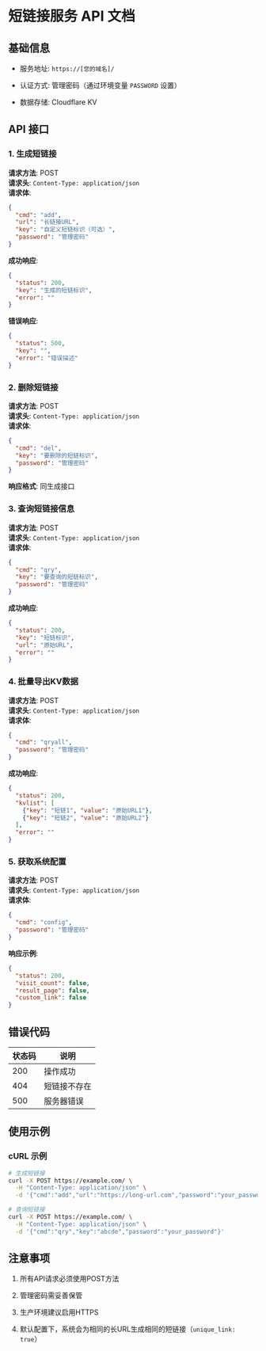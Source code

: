 # 短链接服务 API 文档

## 基础信息

- 服务地址: `https://[您的域名]/`
    
- 认证方式: 管理密码（通过环境变量 `PASSWORD` 设置）
    
- 数据存储: Cloudflare KV
    

## API 接口

### 1. 生成短链接

**请求方法**: POST  
**请求头**: `Content-Type: application/json`  
**请求体**:

```json
{
  "cmd": "add",
  "url": "长链接URL",
  "key": "自定义短链标识（可选）",
  "password": "管理密码"
}
```

**成功响应**:

```json
{
  "status": 200,
  "key": "生成的短链标识",
  "error": ""
}
```

**错误响应**:
```json
{
  "status": 500,
  "key": "",
  "error": "错误描述"
}
```

### 2. 删除短链接

**请求方法**: POST  
**请求头**: `Content-Type: application/json`  
**请求体**:

```json
{
  "cmd": "del",
  "key": "要删除的短链标识",
  "password": "管理密码"
}
```

**响应格式**: 同生成接口

### 3. 查询短链接信息

**请求方法**: POST  
**请求头**: `Content-Type: application/json`  
**请求体**:

```json
{
  "cmd": "qry",
  "key": "要查询的短链标识",
  "password": "管理密码"
}
```

**成功响应**:
```json
{
  "status": 200,
  "key": "短链标识",
  "url": "原始URL",
  "error": ""
}
```

### 4. 批量导出KV数据

**请求方法**: POST  
**请求头**: `Content-Type: application/json`  
**请求体**:
```json
{
  "cmd": "qryall",
  "password": "管理密码"
}
```

**成功响应**:
```json
{
  "status": 200,
  "kvlist": [
    {"key": "短链1", "value": "原始URL1"},
    {"key": "短链2", "value": "原始URL2"}
  ],
  "error": ""
}
```

### 5. 获取系统配置

**请求方法**: POST  
**请求头**: `Content-Type: application/json`  
**请求体**:
```json
{
  "cmd": "config",
  "password": "管理密码"
}
```

**响应示例**:
```json
{
  "status": 200,
  "visit_count": false,
  "result_page": false,
  "custom_link": false
}
```

## 错误代码

|状态码|说明|
|---|---|
|200|操作成功|
|404|短链接不存在|
|500|服务器错误|

## 使用示例

### cURL 示例
```bash
# 生成短链接
curl -X POST https://example.com/ \
  -H "Content-Type: application/json" \
  -d '{"cmd":"add","url":"https://long-url.com","password":"your_password"}'

# 查询短链接
curl -X POST https://example.com/ \
  -H "Content-Type: application/json" \
  -d '{"cmd":"qry","key":"abcde","password":"your_password"}'
```

## 注意事项

1. 所有API请求必须使用POST方法
    
2. 管理密码需妥善保管
    
3. 生产环境建议启用HTTPS
    
4. 默认配置下，系统会为相同的长URL生成相同的短链接（`unique_link: true`）
